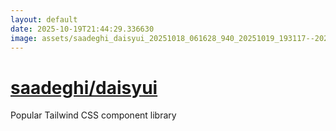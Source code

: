 ```yaml
---
layout: default
date: 2025-10-19T21:44:29.336630
image: assets/saadeghi_daisyui_20251018_061628_940_20251019_193117--20251019T213118209--cropped.png
---
```


# [saadeghi/daisyui](https://github.com/saadeghi/daisyui/)

Popular Tailwind CSS component library
